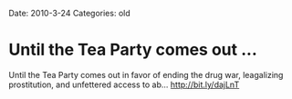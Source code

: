 Date: 2010-3-24
Categories: old

# Until the Tea Party comes out ...

Until the Tea Party comes out in favor of ending the drug war, leagalizing prostitution, and unfettered access to ab... <a href="http://bit.ly/dajLnT" rel="nofollow">http://bit.ly/dajLnT</a>
